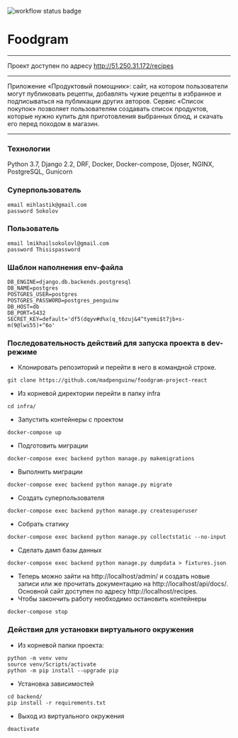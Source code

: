 ![workflow status badge](https://github.com/madpenguinw/foodgram-project-react/actions/workflows/foodgram_workflow.yml/badge.svg?branch=master&event=push)
# Foodgram
___
Проект доступен по адресу http://51.250.31.172/recipes
___
Приложение «Продуктовый помощник»: сайт, на котором пользователи могут публиковать рецепты, добавлять чужие рецепты в избранное и подписываться на публикации других авторов. Сервис «Список покупок» позволяет пользователям создавать список продуктов, которые нужно купить для приготовления выбранных блюд, и скачать его перед походом в магазин.
___
### Технологии
Python 3.7, Django 2.2, DRF, Docker, Docker-compose, Djoser, NGINX, PostgreSQL, Gunicorn

### Суперпользователь
```
email mihlastik@gmail.com
password Sokolov
```

### Пользователь
```
email lmikhailsokolovl@gmail.com
password Thisispassword
```

### Шаблон наполнения env-файла
```
DB_ENGINE=django.db.backends.postgresql
DB_NAME=postgres
POSTGRES_USER=postgres
POSTGRES_PASSWORD=postgres_penguinw
DB_HOST=db
DB_PORT=5432
SECRET_KEY=default='df5(dqyv#d%x(q_t6zuj&4^tyemi$t7jb+s-m(9@lws55)+^6o'
```
### Последовательность действий для запуска проекта в dev-режиме
- Клонировать репозиторий и перейти в него в командной строке.
```
git clone https://github.com/madpenguinw/foodgram-project-react
```
- Из корневой директории перейти в папку infra
```
cd infra/
```
- Запустить контейнеры с проектом
```
docker-compose up
```
- Подготовить миграции
```
docker-compose exec backend python manage.py makemigrations 
```
- Выполнить миграции
```
docker-compose exec backend python manage.py migrate
```
- Создать суперпользователя
```
docker-compose exec backend python manage.py createsuperuser
```
- Собрать статику
```
docker-compose exec backend python manage.py collectstatic --no-input
```
- Сделать дамп базы данных
```
docker-compose exec backend python manage.py dumpdata > fixtures.json
```
- Теперь можно зайти на http://localhost/admin/ и создать новые записи или же прочитать документацию на  http://localhost/api/docs/. Основной сайт доступен по адресу http://localhost/recipes.
- Чтобы закончить работу необходимо остановить контейнеры
```
docker-compose stop
```
### Действия для установки виртуального окружения
- Из корневой папки проекта:
```
python -m venv venv
source venv/Scripts/activate
python -m pip install --upgrade pip
```
- Установка зависимостей
```
cd backend/
pip install -r requirements.txt
```
- Выход из виртуального окружения
```
deactivate
```
